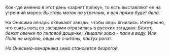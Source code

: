 Кое-где именно в этот день «зарнят пряжу», то есть выставляют ее на утренний мороз:
_Выставь моток на утренник, и вся пряжа будет бела_.

На Онисима овчары окликают звезды, чтобы овцы ягнились. Интересно, что связь овец со звездами отразилась в русских за­гадках:
_Бежат, бежат овечки по липовой дощечке;_
_Увидали зорю - пали в воду._
Или _Поле не меряно, овцы не считаны, пастух рогат_.

_На Онисима-овчарника зима становится безрогой_.
